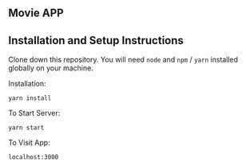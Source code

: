 ## Movie APP
## Installation and Setup Instructions  

Clone down this repository. You will need `node` and `npm` / `yarn` installed globally on your machine.  

Installation:

`yarn install`    

To Start Server:

`yarn start`  

To Visit App:

`localhost:3000`  